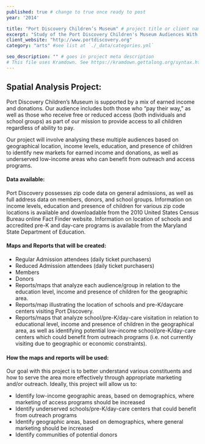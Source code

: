 ```yaml
---
published: true # change to true once ready to post
year: '2014'

title: "Port Discovery Children’s Museum" # project title or client name
excerpt: "Study of the Port Discovery Children's Museum Audiences With the Intent to Identify New Markets" # shows on project list page
client_website: "http://www.portdiscovery.org"
category: "arts" #see list at `./_data/categories.yml`

seo_description: "" # goes in project meta description
# This file uses Kramdown. See https://kramdown.gettalong.org/syntax.html for syntax
---
```


## Spatial Analysis Project:
Port Discovery Children’s Museum is supported by a mix of earned income and donations. Our audience includes both those who “pay their way,” as well as those who receive free or reduced access (both individuals and school groups) as part of our mission to provide access to all children regardless of ability to pay.

Our project will involve analysing these multiple audiences based on geographical location, income levels, education, and presence of children to identify new markets for earned income and donations, as well as underserved low-income areas who can benefit from outreach and access programs.

#### Data available:
Port Discovery possesses zip code data on general admissions, as well as full address data on members, donors, and school groups. Information on income levels, education and presence of children for various zip code locations is available and downloadable from the 2010 United States Census Bureau online Fact Finder website. Information on location of schools and accredited pre-K and day-care programs is available from the Maryland State Department of Education.

#### Maps and Reports that will be created:
- Regular Admission attendees (daily ticket purchasers)
- Reduced Admission attendees (daily ticket purchasers)
- Members
- Donors
- Reports/maps that analyze each audience/group in relation to the education level, income and presence of children for the geographic area.
- Reports/map illustrating the location of schools and pre-K/daycare centers visiting Port Discovery.
- Reports/maps that analyze school/pre-K/day-care visitation in relation to educational level, income and presence of children in the geographical area, as well as identifying potential low-income school/pre-K/day-care centers which could benefit from outreach programs (i.e. not currently visiting due to geographic or economic constraints).

#### How the maps and reports will be used:
Our goal with this project is to better understand various constituents and how to serve the area more effectively through appropriate marketing and/or outreach. Ideally, this project will allow us to:
- Identify low-income geographic areas, based on demographics, where marketing of access programs should be increased
- Identify underserved schools/pre-K/day-care centers that could benefit from outreach programs
- Identify geographic areas, based on demographics, where general marketing should be increased
- Identify communities of potential donors
